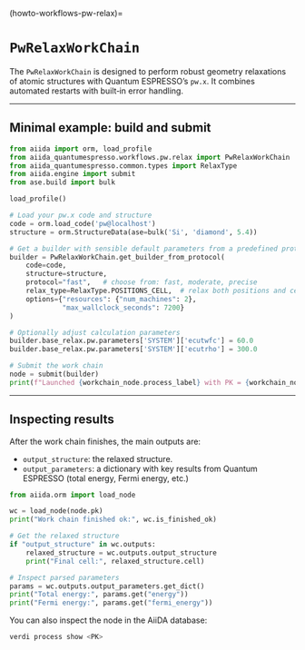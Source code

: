 (howto-workflows-pw-relax)=

# `PwRelaxWorkChain`


The `PwRelaxWorkChain` is designed to perform robust geometry relaxations of atomic structures with Quantum ESPRESSO’s `pw.x`. It combines automated restarts with built‑in error handling.

---

## Minimal example: build and submit

```python
from aiida import orm, load_profile
from aiida_quantumespresso.workflows.pw.relax import PwRelaxWorkChain
from aiida_quantumespresso.common.types import RelaxType
from aiida.engine import submit
from ase.build import bulk

load_profile()

# Load your pw.x code and structure
code = orm.load_code('pw@localhost')
structure = orm.StructureData(ase=bulk('Si', 'diamond', 5.4))

# Get a builder with sensible default parameters from a predefined protocol.
builder = PwRelaxWorkChain.get_builder_from_protocol(
    code=code,
    structure=structure,
    protocol="fast",   # choose from: fast, moderate, precise
    relax_type=RelaxType.POSITIONS_CELL,  # relax both positions and cell
    options={"resources": {"num_machines": 2},
             "max_wallclock_seconds": 7200}
)

# Optionally adjust calculation parameters
builder.base_relax.pw.parameters['SYSTEM']['ecutwfc'] = 60.0
builder.base_relax.pw.parameters['SYSTEM']['ecutrho'] = 300.0

# Submit the work chain
node = submit(builder)
print(f"Launched {workchain_node.process_label} with PK = {workchain_node.pk}")
```

---

## Inspecting results

After the work chain finishes, the main outputs are:

* `output_structure`: the relaxed structure.
* `output_parameters`: a dictionary with key results from Quantum ESPRESSO (total energy, Fermi energy, etc.)

```python
from aiida.orm import load_node

wc = load_node(node.pk)
print("Work chain finished ok:", wc.is_finished_ok)

# Get the relaxed structure
if "output_structure" in wc.outputs:
    relaxed_structure = wc.outputs.output_structure
    print("Final cell:", relaxed_structure.cell)

# Inspect parsed parameters
params = wc.outputs.output_parameters.get_dict()
print("Total energy:", params.get("energy"))
print("Fermi energy:", params.get("fermi_energy"))
```

You can also inspect the node in the AiiDA database:

```bash
verdi process show <PK>
```
